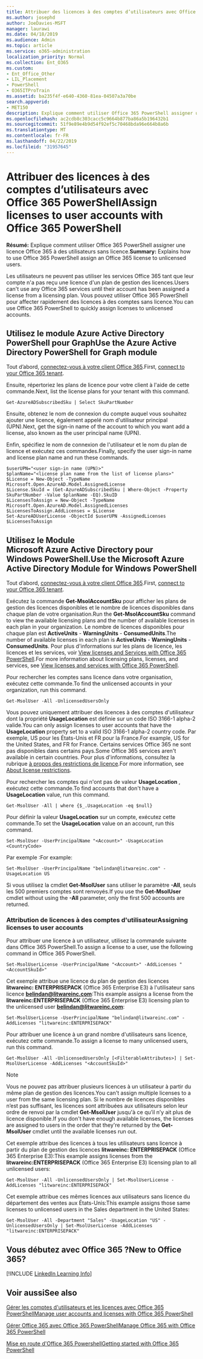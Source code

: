 ```yaml
---
title: Attribuer des licences à des comptes d’utilisateurs avec Office 365 PowerShell
ms.author: josephd
author: JoeDavies-MSFT
manager: laurawi
ms.date: 04/18/2019
ms.audience: Admin
ms.topic: article
ms.service: o365-administration
localization_priority: Normal
ms.collection: Ent_O365
ms.custom:
- Ent_Office_Other
- LIL_Placement
- PowerShell
- O365ITProTrain
ms.assetid: ba235f4f-e640-4360-81ea-04507a3a70be
search.appverid:
- MET150
description: Explique comment utiliser Office 365 PowerShell assigner une licence Office 365 à des utilisateurs sans licence.
ms.openlocfilehash: ac2cdb8c303cacc5c9664b877ba86a5b196432b1
ms.sourcegitcommit: 51f9e89e4b9d54f92ef5c70468bda96e664b8a6b
ms.translationtype: MT
ms.contentlocale: fr-FR
ms.lasthandoff: 04/22/2019
ms.locfileid: "31957645"
---
```

# <a name="assign-licenses-to-user-accounts-with-office-365-powershell"></a><span data-ttu-id="ce638-103">Attribuer des licences à des comptes d’utilisateurs avec Office 365 PowerShell</span><span class="sxs-lookup"><span data-stu-id="ce638-103">Assign licenses to user accounts with Office 365 PowerShell</span></span>

<span data-ttu-id="ce638-104">**Résumé:**  Explique comment utiliser Office 365 PowerShell assigner une licence Office 365 à des utilisateurs sans licence.</span><span class="sxs-lookup"><span data-stu-id="ce638-104">**Summary:**  Explains how to use Office 365 PowerShell assign an Office 365 license to unlicensed users.</span></span>
  
<span data-ttu-id="ce638-105">Les utilisateurs ne peuvent pas utiliser les services Office 365 tant que leur compte n'a pas reçu une licence d'un plan de gestion des licences.</span><span class="sxs-lookup"><span data-stu-id="ce638-105">Users can't use any Office 365 services until their account has been assigned a license from a licensing plan.</span></span> <span data-ttu-id="ce638-106">Vous pouvez utiliser Office 365 PowerShell pour affecter rapidement des licences à des comptes sans licence.</span><span class="sxs-lookup"><span data-stu-id="ce638-106">You can use Office 365 PowerShell to quickly assign licenses to unlicensed accounts.</span></span> 


## <a name="use-the-azure-active-directory-powershell-for-graph-module"></a><span data-ttu-id="ce638-107">Utilisez le module Azure Active Directory PowerShell pour Graph</span><span class="sxs-lookup"><span data-stu-id="ce638-107">Use the Azure Active Directory PowerShell for Graph module</span></span>

<span data-ttu-id="ce638-108">Tout d’abord, [connectez-vous à votre client Office 365](connect-to-office-365-powershell.md#connect-with-the-azure-active-directory-powershell-for-graph-module).</span><span class="sxs-lookup"><span data-stu-id="ce638-108">First, [connect to your Office 365 tenant](connect-to-office-365-powershell.md#connect-with-the-azure-active-directory-powershell-for-graph-module).</span></span>
  

<span data-ttu-id="ce638-109">Ensuite, répertoriez les plans de licence pour votre client à l'aide de cette commande.</span><span class="sxs-lookup"><span data-stu-id="ce638-109">Next, list the license plans for your tenant with this command.</span></span>

```
Get-AzureADSubscribedSku | Select SkuPartNumber
```

<span data-ttu-id="ce638-110">Ensuite, obtenez le nom de connexion du compte auquel vous souhaitez ajouter une licence, également appelé nom d'utilisateur principal (UPN).</span><span class="sxs-lookup"><span data-stu-id="ce638-110">Next, get the sign-in name of the account to which you want add a license, also known as the user principal name (UPN).</span></span>

<span data-ttu-id="ce638-111">Enfin, spécifiez le nom de connexion de l'utilisateur et le nom du plan de licence et exécutez ces commandes.</span><span class="sxs-lookup"><span data-stu-id="ce638-111">Finally, specify the user sign-in name and license plan name and run these commands.</span></span>

```
$userUPN="<user sign-in name (UPN)>"
$planName="<license plan name from the list of license plans>"
$License = New-Object -TypeName Microsoft.Open.AzureAD.Model.AssignedLicense
$License.SkuId = (Get-AzureADSubscribedSku | Where-Object -Property SkuPartNumber -Value $planName -EQ).SkuID
$LicensesToAssign = New-Object -TypeName Microsoft.Open.AzureAD.Model.AssignedLicenses
$LicensesToAssign.AddLicenses = $License
Set-AzureADUserLicense -ObjectId $userUPN -AssignedLicenses $LicensesToAssign
```

## <a name="use-the-microsoft-azure-active-directory-module-for-windows-powershell"></a><span data-ttu-id="ce638-112">Utilisez le Module Microsoft Azure Active Directory pour Windows PowerShell.</span><span class="sxs-lookup"><span data-stu-id="ce638-112">Use the Microsoft Azure Active Directory Module for Windows PowerShell</span></span>

<span data-ttu-id="ce638-113">Tout d’abord, [connectez-vous à votre client Office 365](connect-to-office-365-powershell.md#connect-with-the-microsoft-azure-active-directory-module-for-windows-powershell).</span><span class="sxs-lookup"><span data-stu-id="ce638-113">First, [connect to your Office 365 tenant](connect-to-office-365-powershell.md#connect-with-the-microsoft-azure-active-directory-module-for-windows-powershell).</span></span>

<span data-ttu-id="ce638-114">Exécutez la commande **Get-MsolAccountSku** pour afficher les plans de gestion des licences disponibles et le nombre de licences disponibles dans chaque plan de votre organisation.</span><span class="sxs-lookup"><span data-stu-id="ce638-114">Run the **Get-MsolAccountSku** command to view the available licensing plans and the number of available licenses in each plan in your organization.</span></span> <span data-ttu-id="ce638-115">Le nombre de licences disponibles pour chaque plan est **ActiveUnits** - **WarningUnits** - **ConsumedUnits**.</span><span class="sxs-lookup"><span data-stu-id="ce638-115">The number of available licenses in each plan is **ActiveUnits** - **WarningUnits** - **ConsumedUnits**.</span></span> <span data-ttu-id="ce638-116">Pour plus d'informations sur les plans de licence, les licences et les services, voir [View licenses and Services with Office 365 PowerShell](view-licenses-and-services-with-office-365-powershell.md).</span><span class="sxs-lookup"><span data-stu-id="ce638-116">For more information about licensing plans, licenses, and services, see [View licenses and services with Office 365 PowerShell](view-licenses-and-services-with-office-365-powershell.md).</span></span>
    
<span data-ttu-id="ce638-117">Pour rechercher les comptes sans licence dans votre organisation, exécutez cette commande.</span><span class="sxs-lookup"><span data-stu-id="ce638-117">To find the unlicensed accounts in your organization, run this command.</span></span>

```
Get-MsolUser -All -UnlicensedUsersOnly
```
    
<span data-ttu-id="ce638-118">Vous pouvez uniquement attribuer des licences à des comptes d'utilisateur dont la propriété **UsageLocation** est définie sur un code ISO 3166-1 alpha-2 valide.</span><span class="sxs-lookup"><span data-stu-id="ce638-118">You can only assign licenses to user accounts that have the **UsageLocation** property set to a valid ISO 3166-1 alpha-2 country code.</span></span> <span data-ttu-id="ce638-119">Par exemple, US pour les États-Unis et FR pour la France.</span><span class="sxs-lookup"><span data-stu-id="ce638-119">For example, US for the United States, and FR for France.</span></span> <span data-ttu-id="ce638-120">Certains services Office 365 ne sont pas disponibles dans certains pays.</span><span class="sxs-lookup"><span data-stu-id="ce638-120">Some Office 365 services aren't available in certain countries.</span></span> <span data-ttu-id="ce638-121">Pour plus d'informations, consultez la rubrique [à propos des restrictions de licence](https://go.microsoft.com/fwlink/p/?LinkId=691730).</span><span class="sxs-lookup"><span data-stu-id="ce638-121">For more information, see [About license restrictions](https://go.microsoft.com/fwlink/p/?LinkId=691730).</span></span>
    
<span data-ttu-id="ce638-122">Pour rechercher les comptes qui n'ont pas de valeur **UsageLocation** , exécutez cette commande.</span><span class="sxs-lookup"><span data-stu-id="ce638-122">To find accounts that don't have a **UsageLocation** value, run this command.</span></span>

```
Get-MsolUser -All | where {$_.UsageLocation -eq $null}
```

<span data-ttu-id="ce638-123">Pour définir la valeur **UsageLocation** sur un compte, exécutez cette commande.</span><span class="sxs-lookup"><span data-stu-id="ce638-123">To set the **UsageLocation** value on an account, run this command.</span></span>

```
Set-MsolUser -UserPrincipalName "<Account>" -UsageLocation <CountryCode>
```

<span data-ttu-id="ce638-124">Par exemple :</span><span class="sxs-lookup"><span data-stu-id="ce638-124">For example:</span></span>

```
Set-MsolUser -UserPrincipalName "belindan@litwareinc.com" -UsageLocation US
```
    
<span data-ttu-id="ce638-125">Si vous utilisez la cmdlet **Get-MsolUser** sans utiliser le paramètre **-All**, seuls les 500 premiers comptes sont renvoyés.</span><span class="sxs-lookup"><span data-stu-id="ce638-125">If you use the **Get-MsolUser** cmdlet without using the **-All** parameter, only the first 500 accounts are returned.</span></span>

### <a name="assigning-licenses-to-user-accounts"></a><span data-ttu-id="ce638-126">Attribution de licences à des comptes d'utilisateur</span><span class="sxs-lookup"><span data-stu-id="ce638-126">Assigning licenses to user accounts</span></span>
    
<span data-ttu-id="ce638-127">Pour attribuer une licence à un utilisateur, utilisez la commande suivante dans Office 365 PowerShell.</span><span class="sxs-lookup"><span data-stu-id="ce638-127">To assign a license to a user, use the following command in Office 365 PowerShell.</span></span>
  
```
Set-MsolUserLicense -UserPrincipalName "<Account>" -AddLicenses "<AccountSkuId>"
```

<span data-ttu-id="ce638-128">Cet exemple attribue une licence du plan de gestion des licences **litwareinc: ENTERPRISEPACK** (Office 365 Enterprise E3) à l'utilisateur sans licence **belindan@litwareinc.com**:</span><span class="sxs-lookup"><span data-stu-id="ce638-128">This example assigns a license from the **litwareinc:ENTERPRISEPACK** (Office 365 Enterprise E3) licensing plan to the unlicensed user **belindan@litwareinc.com**:</span></span>
  
```
Set-MsolUserLicense -UserPrincipalName "belindan@litwareinc.com" -AddLicenses "litwareinc:ENTERPRISEPACK"
```

<span data-ttu-id="ce638-129">Pour attribuer une licence à un grand nombre d'utilisateurs sans licence, exécutez cette commande.</span><span class="sxs-lookup"><span data-stu-id="ce638-129">To assign a license to many unlicensed users, run this command.</span></span>
  
```
Get-MsolUser -All -UnlicensedUsersOnly [<FilterableAttributes>] | Set-MsolUserLicense -AddLicenses "<AccountSkuId>"
```
  
>[!Note]
><span data-ttu-id="ce638-130">Vous ne pouvez pas attribuer plusieurs licences à un utilisateur à partir du même plan de gestion des licences.</span><span class="sxs-lookup"><span data-stu-id="ce638-130">You can't assign multiple licenses to a user from the same licensing plan.</span></span> <span data-ttu-id="ce638-131">Si le nombre de licences disponibles n’est pas suffisant, les licences sont attribuées aux utilisateurs selon leur ordre de renvoi par la cmdlet **Get-MsolUser** jusqu'à ce qu’il n’y ait plus de licence disponible.</span><span class="sxs-lookup"><span data-stu-id="ce638-131">If you don't have enough available licenses, the licenses are assigned to users in the order that they're returned by the **Get-MsolUser** cmdlet until the available licenses run out.</span></span>
>

<span data-ttu-id="ce638-132">Cet exemple attribue des licences à tous les utilisateurs sans licence à partir du plan de gestion des licences **litwareinc: ENTERPRISEPACK** (Office 365 Enterprise E3):</span><span class="sxs-lookup"><span data-stu-id="ce638-132">This example assigns licenses from the **litwareinc:ENTERPRISEPACK** (Office 365 Enterprise E3) licensing plan to all unlicensed users:</span></span>
  
```
Get-MsolUser -All -UnlicensedUsersOnly | Set-MsolUserLicense -AddLicenses "litwareinc:ENTERPRISEPACK"
```

<span data-ttu-id="ce638-133">Cet exemple attribue ces mêmes licences aux utilisateurs sans licence du département des ventes aux États-Unis:</span><span class="sxs-lookup"><span data-stu-id="ce638-133">This example assigns those same licenses to unlicensed users in the Sales department in the United States:</span></span>
  
```
Get-MsolUser -All -Department "Sales" -UsageLocation "US" -UnlicensedUsersOnly | Set-MsolUserLicense -AddLicenses "litwareinc:ENTERPRISEPACK"
```
  
## <a name="new-to-office-365"></a><span data-ttu-id="ce638-134">Vous débutez avec Office 365 ?</span><span class="sxs-lookup"><span data-stu-id="ce638-134">New to Office 365?</span></span>

[!INCLUDE [LinkedIn Learning Info](../common/office/linkedin-learning-info.md)]

## <a name="see-also"></a><span data-ttu-id="ce638-135">Voir aussi</span><span class="sxs-lookup"><span data-stu-id="ce638-135">See also</span></span>

[<span data-ttu-id="ce638-136">Gérer les comptes d'utilisateurs et les licences avec Office 365 PowerShell</span><span class="sxs-lookup"><span data-stu-id="ce638-136">Manage user accounts and licenses with Office 365 PowerShell</span></span>](manage-user-accounts-and-licenses-with-office-365-powershell.md)
  
[<span data-ttu-id="ce638-137">Gérer Office 365 avec Office 365 PowerShell</span><span class="sxs-lookup"><span data-stu-id="ce638-137">Manage Office 365 with Office 365 PowerShell</span></span>](manage-office-365-with-office-365-powershell.md)
  
[<span data-ttu-id="ce638-138">Mise en route d'Office 365 Powershell</span><span class="sxs-lookup"><span data-stu-id="ce638-138">Getting started with Office 365 PowerShell</span></span>](getting-started-with-office-365-powershell.md)
